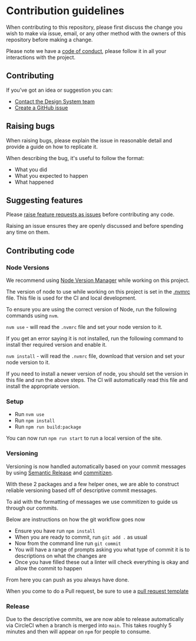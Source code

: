 # Contribution guidelines

When contributing to this repository, please first discuss the change you wish to make via issue, email, or any other method with the owners of this repository before making a change.

Please note we have a [code of conduct](https://github.com/ministryofjustice/moj-frontend/blob/main/CODE_OF_CONDUCT.md), please follow it in all your interactions with the project.

## Contributing

If you’ve got an idea or suggestion you can:

- [Contact the Design System team](https://design-patterns.service.justice.gov.uk/community/help-and-feedback)
- [Create a GitHub issue](https://github.com/ministryofjustice/moj-frontend/issues)

## Raising bugs

When raising bugs, please explain the issue in reasonable detail and provide a guide on how to replicate it.

When describing the bug, it's useful to follow the format:

- What you did
- What you expected to happen
- What happened

## Suggesting features

Please [raise feature requests as issues](https://github.com/ministryofjustice/moj-frontend/issues) before contributing any code.

Raising an issue ensures they are openly discussed and before spending any time on them.

## Contributing code

### Node Versions

We recommend using [Node Version Manager](https://github.com/nvm-sh/nvm#installing-and-updating) while working on this project.

The version of node to use while working on this project is set in the [.nvmrc](./.nvmrc) file. This file is used for the CI and local development.

To ensure you are using the correct version of Node, run the following commands using `nvm`.

`nvm use` - will read the `.nvmrc` file and set your node version to it.

If you get an error saying it is not installed, run the following command to install ther required version and enable it.

`nvm install` - will read the `.nvmrc` file, download that version and set your node version to it.

If you need to install a newer version of node, you should set the version in this file and run the above steps. The CI will automatically read this file and install the appropriate version.

### Setup

- Run `nvm use`
- Run `npm install`
- Run `npm run build:package`

You can now run `npm run start` to run a local version of the site.

### Versioning

Versioning is now handled automatically based on your commit messages by using [Semantic Release](https://semantic-release.gitbook.io/semantic-release/) and [commitizen](https://www.npmjs.com/package/commitizen).

With these 2 packages and a few helper ones, we are able to construct reliable versioning based off of descriptive commit messages.

To aid with the formatting of messages we use commitizen to guide us through our commits.

Below are instructions on how the git workflow goes now

- Ensure you have run `npm install`
- When you are ready to commit, run `git add .` as usual
- Now from the command line run `git commit`
- You will have a range of prompts asking you what type of commit it is to descriptions on what the changes are
- Once you have filled these out a linter will check everything is okay and allow the commit to happen

From here you can push as you always have done.

When you come to do a Pull request, be sure to use a [pull request template](https://github.com/ministryofjustice/moj-frontend/blob/main/.github/PULL_REQUEST_TEMPLATE)

### Release

Due to the descriptive commits, we are now able to release automatically via CircleCI when a branch is merged into `main`. This takes roughly 5 minutes and then will appear on `npm` for people to consume.
